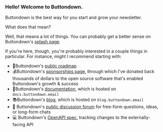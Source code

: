 ### Hello! Welcome to Buttondown.

Buttondown is the best way for you start and grow your newsletter. 

What does that mean? 

Well, that means a lot of things. You can probably get a better sense on Buttondown's [splash page](https://buttondown.email).

If you're here, though, you're probably interested in a couple things in particular. For instance, might I recommend starting with:

- 🚦Buttondown's [public roadmap](https://github.com/buttondown-email/roadmap)
- 💰Buttondown's [sponsorships page](https://github.com/orgs/buttondown-email/sponsoring), through which I've donated back thousands of dollars to the open source software that's enabled Buttondown's growth & success
- 📜Buttondown's [documentation](https://github.com/buttondown-email/docs), which is hosted on `docs.buttondown.email`
- 📚Buttondown's [blog](https://github.com/buttondown-email/blog), which is hosted on `blog.buttondown.email`
- 💬 Buttondown's [public discussion forum](https://github.com/buttondown-email/discussions/discussions) for free-form questions, ideas, or long-form chats
- 💻 Buttondown's [OpenAPI spec](https://github.com/buttondown-email/openapi), tracking changes to the externally-facing API
